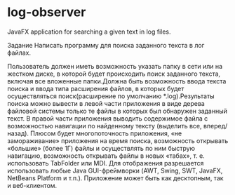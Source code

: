 # log-observer
JavaFX application for searching a given text in log files.

Задание 
Написать программу для поиска заданного текста в лог файлах.

Пользователь должен иметь возможность указать папку в сети или на жестком диске, в которой будет происходить поиск 
заданного текста, включая все вложенные папки.Должна быть возможность ввода текста поиска и ввода типа расширения 
файлов, в которых будет осуществляться поиск(расширение по умолчанию *.log).Результаты поиска можно вывести в 
левой части приложения в виде дерева файловой системы только те файлы в которых был обнаружен заданный текст.
В правой части приложения выводить содержимое файла с возможностью навигации по найденному тексту (выделить все, вперед/назад).
Плюсом будет многопоточность приложения, «не замораживание» приложения на время поиска, возможность открывать «большие» (более 1Г)
файлы и осуществлять по ним быструю навигацию, возможность открывать файлы в новых «табах», т. е. использовать TabFolder или MDI.
Для отображения разрешается использовать любые Java GUI-фреймворки (AWT, Swing, SWT, JavaFX, NetBeans Platform и т.п.).
Приложение может быть как десктопным, так и веб-клиентом.